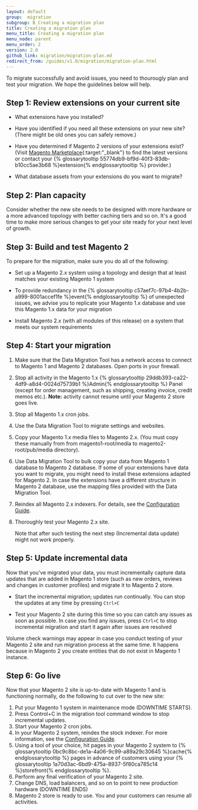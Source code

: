 ```yaml
---
layout: default
group:  migration
subgroup: B_Creating a migration plan
title: Creating a migration plan
menu_title: Creating a migration plan
menu_node: parent
menu_order: 2
version: 2.0
github_link: migration/migration-plan.md
redirect_from: /guides/v1.0/migration/migration-plan.html
---
```


To migrate successfully and avoid issues, you need to thourougly plan and test your migration. We hope the guidelines below will help.

## Step 1: Review extensions on your current site

* What extensions have you installed?

* Have you identified if you need all these extensions on your new site?  (There might be old ones you can safely remove.)

* Have you determined if Magento 2 versions of your extensions exist?  (Visit [Magento Marketplace](https://marketplace.magento.com/){:target:"_blank"} to find the latest versions or contact your {% glossarytooltip 55774db9-bf9d-40f3-83db-b10cc5ae3b68 %}extension{% endglossarytooltip %} provider.)

* What database assets from your extensions do you want to migrate?

## Step 2: Plan capacity

Consider whether the new site needs to be designed with more hardware or a more advanced topology with better caching tiers and so on. It's a good time to make more serious changes to get your site ready for your next level of growth.

## Step 3: Build and test Magento 2

To prepare for the migration, make sure you do all of the following:

* Set up a Magento 2.x system using a topology and design that at least matches your existing Magento 1 system

* To provide redundancy in the {% glossarytooltip c57aef7c-97b4-4b2b-a999-8001accef1fe %}event{% endglossarytooltip %} of unexpected issues, we advise you to replicate your Magento 1.x database and use this Magento 1.x data for your migration

* Install Magento 2.x (with all modules of this release) on a system that meets our system requirements

## Step 4: Start your migration

1. Make sure that the Data Migration Tool has a network access to connect to Magento 1 and Magento 2 databases. Open ports in your firewall.

2. Stop all activity in the Magento 1.x {% glossarytooltip 29ddb393-ca22-4df9-a8d4-0024d75739b1 %}Admin{% endglossarytooltip %} Panel (except for order management, such as shipping, creating invoice, credit memos etc.). **Note:** activity cannot resume until your Magento 2 store goes live.

3. Stop all Magento 1.x cron jobs.

4. Use the Data Migration Tool to migrate settings and websites.

5. Copy your Magento 1.x media files to Magento 2.x. (You must copy these manually from  from magento1-root/media to magento2-root/pub/media directory).

6. Use Data Migration Tool to bulk copy your data from Magento 1 database to Magento 2 database. If some of your extensions have data you want to migrate, you might need to install these extensions adapted for Magento 2. In case the extensions have a different structure in Magento 2 database, use the mapping files provided with the Data Migration Tool.

7. Reindex all Magento 2.x indexers. For details, see the <a href="{{page.baseurl}}config-guide/cli/config-cli-subcommands-index.html">Configuration Guide</a>.

8. Thoroughly test your Magento 2.x site.

    Note that after such testing the next step (Incremental data update) might not work properly.

## Step 5: Update incremental data

Now that you've migrated your data, you must incrementally capture data updates that are added in Magento 1 store (such as new orders, reviews and changes in customer profiles) and migrate it to Magento 2 store.

* Start the incremental migration; updates run continually.
You can stop the updates at any time by pressing `Ctrl+C`

* Test your Magento 2 site during this time so you can catch any issues as soon as possible.
In case you find any issues, press `Ctrl+C` to stop incremental migration and start it again after issues are resolved

<div class="bs-callout bs-callout-info" id="info">
  <p>Volume check warnings may appear in case you conduct testing of your Magento 2 site and run migration process at the same time. It happens because in Magento 2 you create entities that do not exist in Magento 1 instance.</p>
</div>

## Step 6: Go live

Now that your Magento 2 site is up-to-date with Magento 1 and is functioning normally, do the following to cut over to the new site:

1. Put your Magento 1 system in maintenance mode (DOWNTIME STARTS).
2. Press Control+C in the migration tool command window to stop incremental updates.
3. Start your Magento 2 cron jobs.
4. In your Magento 2 system, reindex the stock indexer. For more information, see the <a href="{{page.baseurl}}config-guide/cli/config-cli-subcommands-index.html">Configuration Guide</a>.
5. Using a tool of your choice, hit pages in your Magento 2 system to {% glossarytooltip 0bc9c8bc-de1a-4a06-9c99-a89a29c30645 %}cache{% endglossarytooltip %} pages in advance of customers using your {% glossarytooltip 1a70d3ac-6bd9-475a-8937-5f80ca785c14 %}storefront{% endglossarytooltip %}.
6. Perform any final verification of your Magento 2 site.
7. Change DNS, load balancers, and so on to point to new production hardware (DOWNTIME ENDS)
8. Magento 2 store is ready to use. You and your customers can resume all activities.
